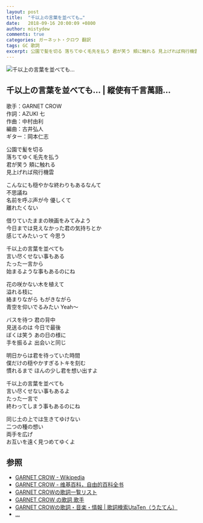 ```yaml
---
layout: post
title:  "千以上の言葉を並べても…"
date:   2018-09-16 20:00:09 +0800
author: mistydew
comments: true
categories: ガーネット・クロウ 翻訳
tags: GC 歌詞
excerpt: 公園で髪を切る 落ちてゆく毛先を払う 君が笑う 頬に触れる 見上げれば飛行機雲
---
```

![千以上の言葉を並べても…](https://raw.githubusercontent.com/mistydew/gc/master/images/cover/single/Single_04th_%E5%8D%83%E4%BB%A5%E4%B8%8A%E3%81%AE%E8%A8%80%E8%91%89%E3%82%92%E4%B8%A6%E3%81%B9%E3%81%A6%E3%82%82....jpg)

## 千以上の言葉を並べても… | 縱使有千言萬語...

歌手：GARNET CROW<br>
作詞：AZUKI 七<br>
作曲：中村由利<br>
編曲：古井弘人<br>
ギター：岡本仁志

公園で髪を切る<br>
落ちてゆく毛先を払う<br>
君が笑う 頬に触れる<br>
見上げれば飛行機雲

こんなにも穏やかな終わりもあるなんて<br>
不思議ね<br>
名前を呼ぶ声が今 優しくて<br>
離れたくない

借りていたままの映画をみてみよう<br>
今日までは見えなかった君の気持ちとか<br>
感じてみたいって 今思う

千以上の言葉を並べても<br>
言い尽くせない事もある<br>
たった一言から<br>
始まるような事もあるのにね

花の咲かない木を植えて<br>
溢れる枝に<br>
絡まりながら もがきながら<br>
青空を仰いでるみたい Yeah～

バスを待つ 君の背中<br>
見送るのは 今日で最後<br>
ぼくは笑う あの日の様に<br>
手を振るよ 出会いと同じ

明日からは君を待っていた時間<br>
僕だけの穏やかすぎるトキを刻む<br>
慣れるまで ほんの少し君を想い出すよ

千以上の言葉を並べても<br>
言い尽くせない事もあるよ<br>
たった一言で<br>
終わってしまう事もあるのにね

同じ土の上では生きてゆけない<br>
二つの種の想い<br>
両手を広げ<br>
お互いを遠く見つめてゆくよ

## 参照
* [GARNET CROW - Wikipedia](https://ja.wikipedia.org/wiki/GARNET_CROW)
* [GARNET CROW - 维基百科，自由的百科全书](https://zh.wikipedia.org/wiki/GARNET_CROW)
* [GARNET CROWの歌詞一覧リスト](https://www.uta-net.com/artist/344)
* [GARNET CROW の歌詞 歌手](http://www.kasi-time.com/subcat-uta-167-1.html)
* [GARNET CROWの歌詞・音楽・情報 \| 歌詞検索UtaTen（うたてん）](https://utaten.com/artist/GARNET+CROW)
* [...](https://github.com/mistydew/gc)

